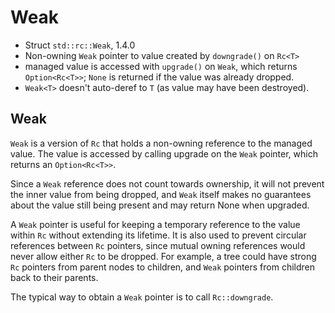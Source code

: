# Weak

- Struct `std::rc::Weak`, 1.4.0
- Non-owning `Weak` pointer to value created by `downgrade()` on `Rc<T>`
- managed value is accessed with `upgrade()` on `Weak`, which returns `Option<Rc<T>>`; `None` is returned if the value was already dropped.
- `Weak<T>` doesn't auto-deref to `T` (as value may have been destroyed).


## Weak
`Weak` is a version of `Rc` that holds a non-owning reference to the managed value. The value is accessed by calling upgrade on the `Weak` pointer, which returns an `Option<Rc<T>>`.

Since a `Weak` reference does not count towards ownership, it will not prevent the inner value from being dropped, and `Weak` itself makes no guarantees about the value still being present and may return None when upgraded.

A `Weak` pointer is useful for keeping a temporary reference to the value within `Rc` without extending its lifetime. It is also used to prevent circular references between `Rc` pointers, since mutual owning references would never allow either `Rc` to be dropped. For example, a tree could have strong `Rc` pointers from parent nodes to children, and `Weak` pointers from children back to their parents.

The typical way to obtain a `Weak` pointer is to call `Rc::downgrade`.

